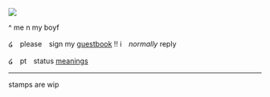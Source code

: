 ![](https://media.discordapp.net/attachments/1176403450297327617/1221277654985216070/Screenshot_2024-03-23_190641_2_80.png?ex=6611fe73&is=65ff8973&hm=9611dbe3741f2a5092efe9aa185494edd336390a3f6d8d6863cbbc0cc6036ed0&=&format=webp&quality=lossless&width=573&height=565)

^ me n my boyf 

໒　please　sign my [guestbook](https://negansmith.123guestbook.com/) !! i　*normally* reply 

໒　pt　status [meanings](https://rentry.co/causticsoda)

*** 

stamps are wip










